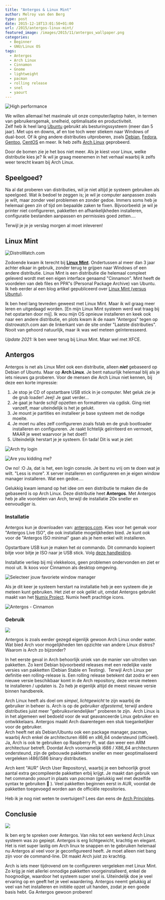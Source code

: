 ```yaml
---
title: "Antergos & Linux Mint"
author: Melroy van den Berg
type: post
date: 2015-12-18T13:01:50+01:00
url: /2015/antergos-linux-mint/
featured_image: /images/2015/11/antergos_wallpaper.png
categories:
  - Beginner
  - GNU/Linux OS
tags:
  - Antergos
  - Arch Linux
  - Cinnamon
  - Gnome
  - lightweight
  - pacman
  - rolling release
  - snel
  - yaourt
---
```


![High performance](/images/2015/11/high_perfomence.png)

We willen allemaal het maximale uit onze computer/laptop halen, in termen van gebruikersgemak, snelheid, optimalisatie en productiviteit.  
Zelf heb ik heel lang [Ubuntu](http://www.ubuntu.com/) gebruikt als besturingssysteem (meer dan 5 jaar). Met ups en downs, af en toe toch weer stiekem naar Windows of dual-boot. Of ik ging andere distributies uitproberen, zoals [Debian](https://www.debian.org/), [Fedora](https://getfedora.org/), [Gentoo](https://www.gentoo.org/), [CentOS](https://www.centos.org/) en meer. Ik heb zelfs [Arch Linux](https://www.archlinux.org/) geprobeerd.

Door de bomen zie je het bos niet meer. Als je kiest voor Linux, welke distributie kies je? Ik wil je graag meenemen in het verhaal waarbij ik zelfs weer terecht kwam bij Arch Linux.

<!--more-->

## Speelgoed?

Na al dat proberen van distributies, wil je niet altijd je systeem gebruiken als speelgoed. Wat ik bedoel te zeggen is; je wil je computer aanpassen zoals je wilt, maar zonder veel problemen en zonder gedoe. Immers soms heb je helemaal geen zin of tijd om bepaalde zaken te fixen. Bijvoorbeeld: je wil je printer niet configureren, pakketten en afhankelijkheden installeren, configuratie bestanden aanpassen en permissies goed zetten....

Terwijl je je je verslag morgen al moet inleveren!

## Linux Mint

![DistroWatch.com](/images/2015/11/laatste_distros.png "DistroWatch.com")

Zodoende kwam ik terecht bij **[Linux Mint](http://linuxmint.com/)**. Ondertussen al meer dan 3 jaar achter elkaar in gebruik, zonder terug te grijpen naar Windows of een andere distributie. Linux Mint is een distributie die helemaal compleet geleverd wordt met een eigen interface genaamd "Cinnamon". Mint heeft de voordelen van deb files en PPA"s (Personal Package Archive) van Ubuntu. Ik heb eerder al een blog artikel gepubliceerd over [Linux Mint (versus Ubuntu)](/2014/windows-vs-ubuntu-vs-linux-mint/#Ubuntu_vs_Linux_Mint).

Ik ben heel lang tevreden geweest met Linux Mint. Maar ik wil graag meer leren en uitgedaagd worden. [En mijn Linux Mint systeem werd wat traag bij het opstarten door mij]. Ik wou mijn OS opnieuw installeren en keek ook naar een andere distributie, en plots kwam ik de naam "Antergos" tegen op distrowatch.com aan de linkerkant van de site onder "Laatste distributies". Nooit van gehoord natuurlijk, maar ik was wel meteen geïnteresseerd.

_Update 2021:_ Ik ben weer terug bij Linux Mint. Maar wel met XFCE.

## Antergos

Antergos is net als Linux Mint ook een distributie, alleen _**niet**_ gebaseerd op Debian of Ubuntu. Maar op **Arch Linux**. Je bent natuurlijk helemaal blij als je iets nieuws ga proberen. Voor de mensen die Arch Linux niet kennen, bij deze een korte impressie:

1. Je stop je CD of opstartbare USB stick in je computer. Met geluk zie je de grub loader! Jeej! Je gaat verder...
2. Je gaat je harde schijf opzetten en formatteren via cgdisk. Ging niet vanzelf, maar uiteindelijk is het je gelukt.
3. Je mount je partities en installeer je base systeem met de nodige moeite.
4. Je moet nu alles zelf configureren zoals fstab en de grub bootloader installeren en configureren. Je raakt lichtelijk geïrriteerd en vermoeit, MAAR je weet waarvoor je het doet!!
5. Uiteindelijk herstart je je systeem. En tada! Dit is wat je ziet:

![Arch tty login](/images/2015/11/arch_login_tty.png "Arch Linux login terminal")

![Are you kidding me?](/images/2015/11/kidding_me.jpg)

Ow no! :O Ja, dat is het, een login console. Je bent nu vrij om te doen wat je wilt. "Less is more". X server installeren en configureren en je eigen window manager installeren. Wat een gedoe....

Gelukkig kwam iemand op het idee om een distributie te maken die de gebaseerd is op Arch Linux. Deze distributie heet **Antergos**. Met Antergos heb je alle voordelen van Arch, terwijl de installatie 20x sneller en eenvoudiger is.

### Installatie

Antergos kun je downloaden van: [antergos.com](https://antergos.com/try-it/). Kies voor het gemak voor "Antergos Live ISO", die ook installatie mogelijkheden bied. Je kunt ook voor de "Antergos ISO minimal" gaan als je hem enkel wilt installeren.

Opstartbare USB kun je maken het `dd` commando. Dit commando kopieert bitje voor bitje je ISO naar je USB stick. Volg [deze handleiding](https://antergos.com/wiki/nl/install/create-a-working-live-usb/).

Installatie verliep bij mij vlekkeloos, geen problemen ondervonden en ziet er mooi uit. Ik koos voor Cinnamon als desktop omgeving.

![](/images/2015/11/select_desktop.png "Selecteer jouw favoriete window manager")

Als je dit keer je systeem herstart na installatie heb je een systeem die je meteen kunt gebruiken. Het ziet er ook gelikt uit, omdat Antergos gebruikt maakt van het [Numix Project](http://numixproject.org/). Numix heeft prachtige icons.

![Antergos - Cinnamon](/images/2015/11/antergos_cinnamon.png "Antergos - Cinnamon")

### Gebruik

![](/images/2015/11/arch-linux-logo.png)

Antergos is zoals eerder gezegd eigenlijk gewoon Arch Linux onder water. Wat bied Arch voor mogelijkheden ten opzichte van andere Linux distros? Waarom is Arch zo bijzonder?

In het eerste geval in Arch behoorlijk uniek van de manier van uitrollen van pakketten. Zo kent Debian bijvoorbeeld releases met een redelijke vaste versies van pakketten (Debian Stable en Testing).  Terwijl Arch Linux per definitie een rolling-release is. Een rolling release betekent dat zodra er een nieuwe versie beschikbaar komt in de Arch repository, deze versie meteen te installeren / updaten is. Zo heb je eigenlijk altijd de meest nieuwe versie binnen handbereik.

Arch Linux heeft als doel om _simpel_, _lichtgewicht_ te zijn waarbij de gebruiker in beheer is. Arch is op de _gebruiker afgestemd_, terwijl andere distributies juist meer "gebruiksvriendelijker" proberen te zijn.  Arch Linux is in het algemeen wel bedoeld voor de wat geavanceerde Linux gebruiker en ontwikkelaars. Antergos maakt Arch daarentegen een stuk toegankelijker voor de gebruiker.  
Arch heeft net als Debian/Ubuntu ook een package manager, pacman, waarbij Arch enkel de architecturen i686 en x86_64 ondersteund (officieel). Ja, Arch is ook te gebruiken op Raspberry Pi, wat dan weer een ARM architectuur betreft. Doordat Arch voornamelijk i686 / X86_64 architecturen ondersteund, zijn de gebouwde pakketten sneller en meer geoptimaliseerd vergeleken i486/i586 binary distributies.

Arch kent "AUR" (Arch User Repository), waarbij je een behoorlijk groot aantal extra gecompileerde pakketten erbij krijgt. Je maakt dan gebruik van het commando _yaourt_ in plaats van _pacman_ (gelukkig wel met dezelfde syntax te gebruiken 🙂 ). Veel pakketten beginnen eerst in AUR, voordat de pakketten toegevoegd worden aan de officiële repositories.

Heb ik je nog niet weten te overtuigen? Lees dan eens de [Arch Principles](https://wiki.archlinux.org/index.php/Arch_Linux#Principles).

## Conclusie

![](/images/2015/11/antergos_display.png)

Ik ben erg te spreken over Antergos. Van niks tot een werkend Arch Linux systeem was zo gepiept. Antergos is erg lichtgewicht, krachtig en elegant. Het is niet super lastig om Arch linux te snappen en te gebruiken helemaal nu Antergos al veel voor je geconfigureerd heeft. Je moet alleen niet bang zijn voor de command-line. Dit maakt Arch juist zo krachtig.

Arch is iets meer tijdrovend om te configureren vergeleken met Linux Mint. Zo krijg je niet allerlei onnodige pakketten voorgeinstalleerd, enkel de hoognodige, waardoor het systeem super snel is. Uiteindelijk doe je veel ervaring op en geeft het je veel waardering. Antergos neemt gelukkig al veel van het installeren en initiële opzet uit handen, zodat je een goede basis hebt. Ga Antergos gewoon proberen!
